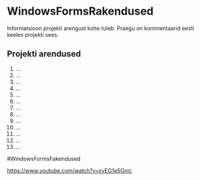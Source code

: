 # WindowsFormsRakendused
Informatsioon projekti arengust kohe tuleb. Praegu on kommentaarid eesti keeles projekti sees.
## Projekti arendused
1. ...
2. ...
  1. ...
  2. ...
  3. ...
  4. ...
  5. ...
3. ...
  1. ...
  2. ...
  3. ...
  4. ...
  5. ...

#WindowsFormsFakendused

https://www.youtube.com/watch?v=xyEG1e5Gnic
